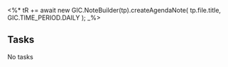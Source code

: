 <%*
tR += await new GIC.NoteBuilder(tp).createAgendaNote(
  tp.file.title,
  GIC.TIME_PERIOD.DAILY
);
_%>

## Tasks

<span class="placeholder">No tasks</span>
